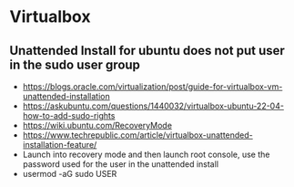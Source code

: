 # Virtualbox

## Unattended Install for ubuntu does not put user in the sudo user group
- https://blogs.oracle.com/virtualization/post/guide-for-virtualbox-vm-unattended-installation
- https://askubuntu.com/questions/1440032/virtualbox-ubuntu-22-04-how-to-add-sudo-rights
- https://wiki.ubuntu.com/RecoveryMode
- https://www.techrepublic.com/article/virtualbox-unattended-installation-feature/
- Launch into recovery mode and then launch root console, use the password used for the user in the unattended install
- usermod -aG sudo USER
